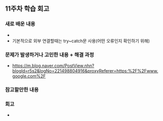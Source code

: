 ## 11주차 학습 회고

### 새로 배운 내용
- 
- 기본적으로 외부 연결할때는 try~catch문 사용(어떤 오류인지 확인하기 위해)
### 문제가 발생하거나 고민한 내용 + 해결 과정
- https://m.blog.naver.com/PostView.nhn?blogId=r5s2&logNo=221498804916&proxyReferer=https:%2F%2Fwww.google.com%2F
### 참고할만한 내용


### 회고
- 
